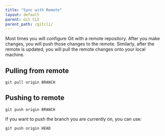 ```yaml
---
title: "Sync with Remote"
layout: default
parent: Git CLI
parent_path: /gitcli/
---
```

Most times you will configure Git with a remote repository. After you make changes, you will push those changes to the remote. Similarly, after the remote is updated, you will pull the remote changes onto your local machine.

## Pulling from remote
```
git pull origin BRANCH
```

## Pushing to remote
```
git push origin BRANCH
```

If you want to push the branch you are currently on, you can use:
```
git push origin HEAD
```
